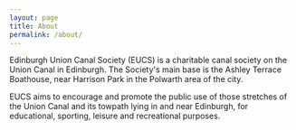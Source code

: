 ```yaml
---
layout: page
title: About
permalink: /about/
---
```


Edinburgh Union Canal Society (EUCS) is a charitable canal society on the Union Canal in Edinburgh. The Society's main base is the Ashley Terrace Boathouse, near Harrison Park in the Polwarth area of the city.

EUCS aims to encourage and promote the public use of those stretches of the Union Canal and its towpath lying in and near Edinburgh, for educational, sporting, leisure and recreational purposes.
